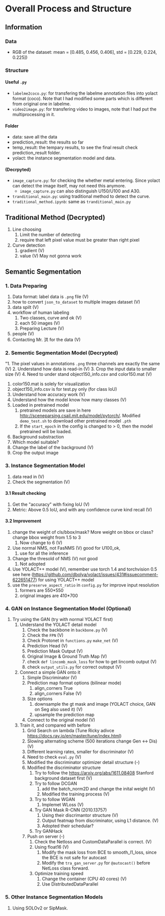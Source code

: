 # Overall Process and Structure

## Information
### Data
* RGB of the dataset:
   mean = [0.485, 0.456, 0.406], std = [0.229, 0.224, 0.225])
### Structure
#### Useful `.py`
* `labelme2coco.py`: for transfering the labelme annotation files into yolact format (coco). Note that I had modified some parts which is different from original one in labelme.
* `video2image.py`: for transfering video to images, note that I had put the multiprocessing in it. 
#### Folder
* data: save all the data
* prediction_result: the results so far
* temp_result: the tempary results, to see the final result check prediction_result folder.
* yolact: the instance segmentation model and data.

#### (Decrpyted)
* `image_capture.py`: for checking the whether metal entering. Since yolact can detect the image itself, may not need this anymore.
   * `image_capture.py` can also distinguish U150/U100 and A30.
* `tranditional_main.py`: using traditional method to detect the curve.
* `traditional_method.ipynb`: same as `tranditional_main.py`

## Traditional Method (Decrypted)
1. Line choosing
   1. Limit the number of detecting
   2. require that left pixel value must be greater than right pixel
2. Curve detection
   1. gradient (V)
   2. value (V)
May not gonna work

## Semantic Segmentation
### 1. Data Preparing
1. Data format: label data is `.png` file (V)
2. how to convert `json_to_dataset` to multiple images dataset (V)
3. data spilt (V)
4. workflow of human labeling
   1. Two classes, curve and ok (V)
   2. each 50 images (V)
   3. Preparing Lecture (V)
5. people (V)
6. Contacting Mr. 洪 for the data (V)

### 2. Sementic Segmentation Model (Decrypted)
"1. The pixel values in annotations `.png` three channels are exactly the same (V)
2. Understand how data is read-in (V)
3. Crop the input data to smaller size (V)
4. Need to under stand object150_info.csv and color150.mat (V)
   1. color150.mat is solely for visualization
   2. object150_info.csv is for test.py only (for class IoU)
5. Understand how accuracy work (V)
6. Understand how the model know how many classes (V)
7. Loaded in pretrained model
   1. pretrained models are save in here http://sceneparsing.csail.mit.edu/model/pytorch/. Modified `demo_test.sh` to download other pretrained model `.pth`
   2. If the `start_epoch` in the config is changed to > 0, then the model pretrained will be loaded. 
8. Background substraction
9. Which model suitable?
10. Change the label of the background (V)
11. Crop the output image

### 3. Instance Segmentation Model
1. data read in (V)
2. Check the segmentation (V)

#### 3.1 Result checking
1. Get the "accuracy" with fixing IoU (V)
2. Metric: Above 0.5 IoU, and with any confidence curve kind recall (V)

#### 3.2 Improvement
1. change the weight of cls/bbox/mask? More weight on bbox or class? change bbox weight from 1.5 to 3
   1. Now change to 6 (V)
2. Use normal NMS, not FasNMS (V) good for U100_ok, 
   1. use for all the inference
3. Change the thresold of NMS (V) not good
   1. Not adopted
4. Use YOLACT++ model (V), remember use torch 1.4 and torchvision 0.5 see here (https://github.com/dbolya/yolact/issues/431#issuecomment-622651477) for using YOLACT++ model
5. use the `preserve_aspect_ratio` in `config.py` for improve input resolution
   1. formers are 550*550
   2. original images are 410*700


### 4. GAN on Instance Segmentation Model (Optional)
1. Try using the GAN (try with normal YOLACT first)
   1. Understand the YOLACT detail model
      1. Check the backbone in `backbone.py` (V)
      2. Check the `FPN` (V)
      3. Check Protonet in `functions.py` `make_net` (V)
      4. Prediction Head (V)
      5. Prediction Mask Output (V)
      6. Original Image & Ground Truth Map (V)
      7. check `def lincomb_mask_loss` for how to get lincomb output (V)
      8. check `output_utils.py` for correct outoput (V)
   2. Connect a simple GAN onto it
      1. Simple Discriminator (V)
      2. Prediction map format options (bilinear mode)
         1. align_corners True
         2. align_corners False (V)
      3. Size options
         1. downsample the gt mask and image (YOLACT choice, GAN on Seg also used it) (V)
         2. upsample the prediction map
      4. Connect to the original model (V)
   3. Train it, and compared with before
      1. Grid Search on lambda (Tune Ricky adivce https://docs.ray.io/en/master/tune/index.html)
      2. Slowing alternating scheme (500 iterations change Gen <-> Dis) (V)
      3. Different learning rates, smaller for discriminator (V)
      4. Need to check `eval.py` (V)
      5. Modified the discriminator optimizer detail structure (-)
      6. Modified the discriminator structure
         1. Try to follow the https://arxiv.org/abs/1611.08408 Stanford background dataset first (V)
         2. Try to follow DCGAN
            1. add the batch_norm2D and change the inital weight (V)
            2. Modified the training process (V)
         3. Try to follow WGAN
            1. Implemet WLoss (V)
         4. Try GAN Mask R-CNN (2010.13757)
            1. Using their discrimantor structure (V)
            2. Output featmap from discriminator, using L1 distance. (V)
            3. Adopted their schedular?
         5. Try GANHack
      7. Push on server (-)
         1. Check the Netloss and CustomDataParallel is correct. (V)
         2. Using float16 (V)
            1. Modify the mask loss from BCE to smooth_l1_loss, since the BCE 
            is not safe for autocast
            2. Modify the `tra_gan_server.py` for `@autocast()` before NetLoss class forward.
         3. Optimize training speed
            1. Change the container (CPU 40 cores) (V)
            2. Use DistributedDataParallel 

### 5. Other Instance Segmentation Models
1. Using SOLOv2 or SipMask.
